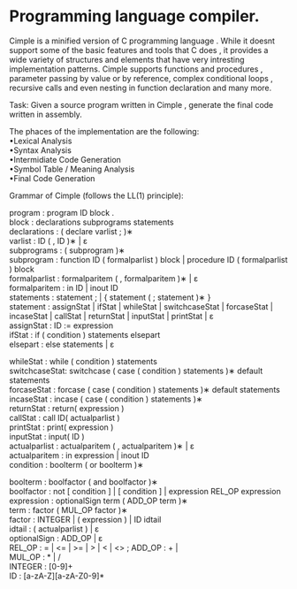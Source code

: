 # Programming language compiler.

Cimple is a minified version of C programming language . While it doesnt support some of the basic features and tools that C does , 
it provides a wide variety of structures and elements that have very intresting implementation patterns. Cimple supports functions and procedures , 
parameter passing by value or by reference, complex conditional loops , recursive calls and even nesting in function declaration and many more.

Task: Given a source program written in Cimple , generate the final code written in assembly.

The phaces of the implementation are the following:  
•Lexical Analysis  
•Syntax Analysis  
•Intermidiate Code Generation  
•Symbol Table / Meaning Analysis  
•Final Code Generation  

Grammar of Cimple (follows the LL(1) principle):  

program : program ID block .  
block : declarations subprograms statements  
declarations : ( declare varlist ; )∗  
varlist : ID ( , ID )∗ | ε  
subprograms : ( subprogram )∗  
subprogram : function ID ( formalparlist ) block | procedure ID ( formalparlist ) block  
formalparlist : formalparitem ( , formalparitem )∗ | ε  
formalparitem : in ID | inout ID  
statements : statement ; | { statement ( ; statement )∗ }  
statement : assignStat | ifStat | whileStat | switchcaseStat | forcaseStat | incaseStat | callStat | returnStat | inputStat | printStat | ε  
assignStat : ID := expression  
ifStat : if ( condition ) statements elsepart  
elsepart : else statements | ε  

whileStat : while ( condition ) statements  
switchcaseStat: switchcase ( case ( condition ) statements )∗ default statements  
forcaseStat : forcase ( case ( condition ) statements )∗ default statements  
incaseStat : incase ( case ( condition ) statements )∗  
returnStat : return( expression )  
callStat : call ID( actualparlist )  
printStat : print( expression )  
inputStat : input( ID )  
actualparlist : actualparitem ( , actualparitem )∗ | ε  
actualparitem : in expression | inout ID  
condition : boolterm ( or boolterm )∗  

boolterm : boolfactor ( and boolfactor )∗  
boolfactor : not [ condition ] | [ condition ] | expression REL_OP expression  
expression : optionalSign term ( ADD_OP term )∗  
term : factor ( MUL_OP factor )∗  
factor : INTEGER | ( expression ) | ID idtail  
idtail : ( actualparlist ) | ε  
optionalSign : ADD_OP | ε  
REL_OP : = | <= | >= | > | < | <> ; ADD_OP : + |   
MUL_OP : * | /  
INTEGER : [0-9]+  
ID : [a-zA-Z][a-zA-Z0-9]*  




